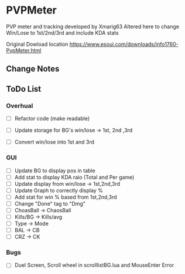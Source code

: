 # PVPMeter
PVP meter and tracking developed by Xmarig63
Altered here to change Win/Lose to 1st/2nd/3rd and include KDA stats


Original Dowload location
https://www.esoui.com/downloads/info1760-PvpMeter.html

## Change Notes




## ToDo List
### Overhual
 - [ ] Refactor code (make readable)
 - [ ] Update storage for BG's win/lose -> 1st, 2nd ,3rd
 - [ ] Convert win/lose into 1st and 3rd



### GUI
 - [ ] Update BG to display pos in table
 - [ ] Add stat to display KDA raio (Total and Per game)
 - [ ] Update display from win/lose -> 1st,2nd,3rd
 - [ ] Update Graph to correctly display %
 - [ ] Add stat for win % based from 1st,2nd,3rd
 - [ ] Change "Done" tag to "Dmg"
 - [ ] ChoasBall -> ChaosBall
 - [ ] Kills/BG -> Kills/avg
 - [ ] Type -> Mode
 - [ ] BAL -> CB
 - [ ] CRZ -> CK

### Bugs
 - [ ] Duel Screen, Scroll wheel in scrolllistBG.lua and MouseEnter Error
